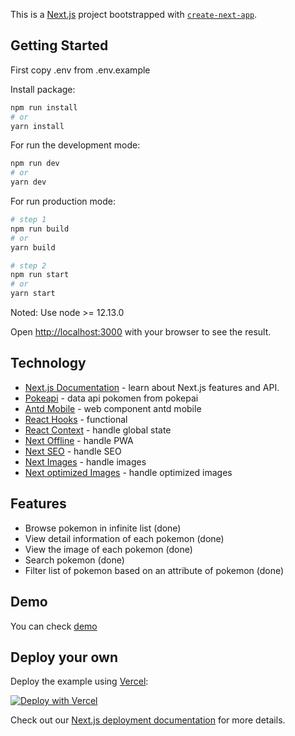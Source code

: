 This is a [Next.js](https://nextjs.org/) project bootstrapped with [`create-next-app`](https://github.com/zeit/next.js/tree/canary/packages/create-next-app).

## Getting Started

First copy .env from .env.example 

Install package:
```bash
npm run install
# or
yarn install
```

For run the development mode:

```bash
npm run dev
# or
yarn dev
```

For run production mode:

```bash
# step 1
npm run build
# or
yarn build

# step 2
npm run start
# or
yarn start
```

Noted: Use node >= 12.13.0

Open [http://localhost:3000](http://localhost:3000) with your browser to see the result.

## Technology

- [Next.js Documentation](https://nextjs.org/docs) - learn about Next.js features and API.
- [Pokeapi](https://pokeapi.co/api/v2) - data api pokomen from pokepai
- [Antd Mobile](https://mobile.ant.design/docs/react/introduce) - web component antd mobile
- [React Hooks](https://reactjs.org/docs/hooks-intro.html) - functional
- [React Context](https://reactjs.org/docs/context.html) - handle global state
- [Next Offline](https://github.com/hanford/next-offline) - handle PWA
- [Next SEO](https://github.com/garmeeh/next-seo) - handle SEO
- [Next Images](https://github.com/twopluszero/next-images) - handle images
- [Next optimized Images](https://github.com/cyrilwanner/next-optimized-images) - handle optimized images

## Features

- Browse pokemon in infinite list (done)
- View detail information of each pokemon (done)
- View the image of each pokemon (done)
- Search pokemon (done)
- Filter list of pokemon based on an attribute of pokemon (done)

## Demo

You can check [demo](https://pokedex-app.danangekal.now.sh/)

## Deploy your own

Deploy the example using [Vercel](https://vercel.com):

[![Deploy with Vercel](https://vercel.com/button)](https://vercel.com/import/project?template=https://github.com/danangekal/pokedex-app)

Check out our [Next.js deployment documentation](https://nextjs.org/docs/deployment) for more details.
